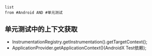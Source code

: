```dataview
list
from #Android AND #单元测试 
```

## 单元测试中的上下文获取

- InstrumentationRegistry.getInstrumentation().getTargetContext();
- ApplicationProvider.getApplicationContext()(AndroidX Test依赖);